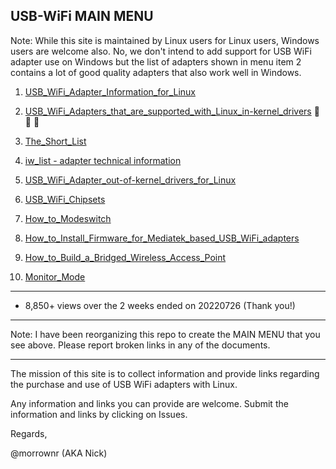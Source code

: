 ##   USB-WiFi MAIN MENU

Note: While this site is maintained by Linux users for Linux users, Windows users are welcome also. No, we don't intend to add support for
USB WiFi adapter use on Windows but the list of adapters shown in menu item 2 contains a lot of good quality adapters that also work well
in Windows.

1.  [USB_WiFi_Adapter_Information_for_Linux](https://github.com/morrownr/USB-WiFi/blob/main/home/USB_WiFi_Adapter_Information_for_Linux.md)

2.  [USB_WiFi_Adapters_that_are_supported_with_Linux_in-kernel_drivers](https://github.com/morrownr/USB-WiFi/blob/main/home/USB_WiFi_Adapters_that_are_supported_with_Linux_in-kernel_drivers.md)  :rocket: :rocket: :rocket:

3.  [The_Short_List](https://github.com/morrownr/USB-WiFi/blob/main/home/The_Short_List.md)

4.  [iw_list - adapter technical information](https://github.com/morrownr/USB-WiFi/tree/main/home/iw_list)

5.  [USB_WiFi_Adapter_out-of-kernel_drivers_for_Linux](https://github.com/morrownr/USB-WiFi/blob/main/home/USB_WiFi_Adapter_out-of-kernel_drivers_for_Linux.md)

6.  [USB_WiFi_Chipsets](https://github.com/morrownr/USB-WiFi/blob/main/home/USB_WiFi_Chipsets.md)

7.  [How_to_Modeswitch](https://github.com/morrownr/USB-WiFi/blob/main/home/How_to_Modeswitch.md)

8.  [How_to_Install_Firmware_for_Mediatek_based_USB_WiFi_adapters](https://github.com/morrownr/USB-WiFi/blob/main/home/How_to_Install_Firmware_for_Mediatek_based_USB_WiFi_adapters.md)

9.  [How_to_Build_a_Bridged_Wireless_Access_Point](https://github.com/morrownr/USB-WiFi/blob/main/home/AP_Mode/Bridged_Wireless_Access_Point.md)

10. [Monitor_Mode](https://github.com/morrownr/Monitor_Mode)

-----

- 8,850+ views over the 2 weeks ended on 20220726 (Thank you!)

-----

Note: I have been reorganizing this repo to create the MAIN MENU that you see above. Please report broken links in any of the documents.

-----

The mission of this site is to collect information and provide links regarding the purchase and use of USB WiFi adapters with Linux.

Any information and links you can provide are welcome. Submit the information and links by clicking on Issues.

Regards,

@morrownr (AKA Nick)
